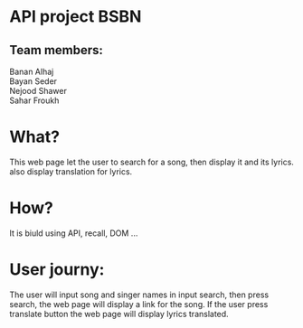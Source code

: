 # API project BSBN

## Team members:
Banan Alhaj<br>
Bayan Seder<br>
Nejood Shawer<br>
Sahar Froukh<br>

# What?
This web page let the user to search for a song, then display it and its lyrics. also display translation for lyrics.

# How?
It is biuld using API, recall, DOM ...

# User journy:
The user will input song and singer names in input search, then press search, the web page will display a link for the song. If the user press translate button the web page will display lyrics translated.